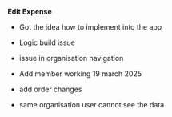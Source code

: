 ﻿**Edit Expense**

- Got the idea how to implement into the app
- Logic build issue
- issue in organisation navigation 

- Add member working 19 march 2025

- add order changes

- same organisation user cannot see the data 